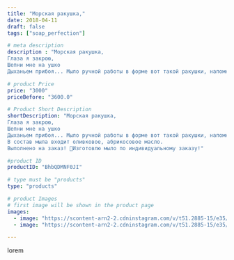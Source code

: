 ```yaml
---
title: "Морская ракушка,"
date: 2018-04-11
draft: false
tags: ["soap_perfection"]

# meta description
description : "Морская ракушка,
Глаза я закрою,
Шепни мне на ушко
Дыханьем прибоя... Мыло ручной работы в форме вот такой ракушки, напомнит вам о море, 🐚🌅🌊 подарит не только п"

# product Price
price: "3000"
priceBefore: "3600.0"

# Product Short Description
shortDescription: "Морская ракушка,
Глаза я закрою,
Шепни мне на ушко
Дыханьем прибоя... Мыло ручной работы в форме вот такой ракушки, напомнит вам о море, 🐚🌅🌊 подарит не только пользу, но и  аромат свежести!
В состав мыла входит оливковое, абрикосовое масло.
Выполнено на заказ! 🔅Изготовлю мыло по индивидуальному заказу!"

#product ID
productID: "BhbQDMNF0JI"

# type must be "products"
type: "products"

# product Images
# first image will be shown in the product page
images:
  - image: "https://scontent-arn2-2.cdninstagram.com/v/t51.2885-15/e35/29739896_2124361360914920_7181464345757351936_n.jpg?se=7&tp=1&_nc_ht=scontent-arn2-2.cdninstagram.com&_nc_cat=108&_nc_ohc=W29b2IiWxfEAX-dHoNL&oh=8ffb86f77c89c90e55215778426dbf5f&oe=6069AE7D&ig_cache_key=MTc1NTA1MjI3NzI3MjkxODg0Ng%3D%3D.2"
  - image: "https://scontent-arn2-2.cdninstagram.com/v/t51.2885-15/e35/29718031_193364517940116_4331081635882598400_n.jpg?se=7&tp=1&_nc_ht=scontent-arn2-2.cdninstagram.com&_nc_cat=100&_nc_ohc=lJwRkHOXB7AAX_Khf5Y&oh=94eac35e3449987ab10da55dd4738365&oe=606C5692&ig_cache_key=MTc1NTA1MjI4ODc5ODY4Njk0NQ%3D%3D.2"

---
```

lorem
